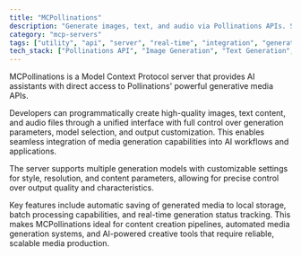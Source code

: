 ```yaml
---
title: "MCPollinations"
description: "Generate images, text, and audio via Pollinations APIs. Supports custom parameters, multiple models, and saving outputs."
category: "mcp-servers"
tags: ["utility", "api", "server", "real-time", "integration", "generative media", "AI workflows", "media generation"]
tech_stack: ["Pollinations API", "Image Generation", "Text Generation", "Audio Generation", "Generative AI", "Batch Processing", "Local Storage"]
---
```


MCPollinations is a Model Context Protocol server that provides AI assistants with direct access to Pollinations' powerful generative media APIs. 

Developers can programmatically create high-quality images, text content, and audio files through a unified interface with full control over generation parameters, model selection, and output customization. This enables seamless integration of media generation capabilities into AI workflows and applications.

The server supports multiple generation models with customizable settings for style, resolution, and content parameters, allowing for precise control over output quality and characteristics. 

Key features include automatic saving of generated media to local storage, batch processing capabilities, and real-time generation status tracking. This makes MCPollinations ideal for content creation pipelines, automated media generation systems, and AI-powered creative tools that require reliable, scalable media production.